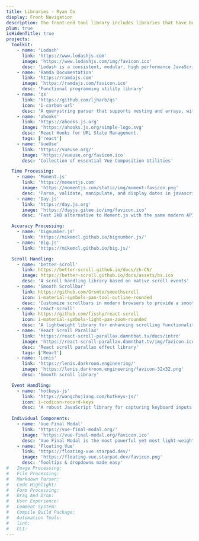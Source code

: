 ```yaml
---
title: Libraries - Ryan Co
display: Front Navigation
description: The front-end tool library includes libraries that have been used or encountered by individuals, categorized by category for easy searching.
plum: true
isHidenTitle: true
projects:
  Toolkit:
    - name: 'Lodash'
      link: 'https://www.lodashjs.com'
      image: 'https://www.lodashjs.com/img/favicon.ico'
      desc: 'Lodash is a consistent, modular, high performance JavaScript utility library.'
    - name: 'Ramda Documentation'
      link: 'https://ramdajs.com'
      image: 'https://ramdajs.com/favicon.ico'
      desc: 'Functional programming utility library'
    - name: 'qs'
      link: 'https://github.com/ljharb/qs'
      icon: 'i-carbon-url'
      desc: 'A querystring parser that supports nesting and arrays, with an API familiar to users of the node.js url module.'
    - name: 'ahooks'
      link: 'https://ahooks.js.org'
      image: 'https://ahooks.js.org/simple-logo.svg'
      desc: 'React Hooks for URL State Management.'
      tags: ['react']
    - name: 'VueUse'
      link: 'https://vueuse.org/'
      image: 'https://vueuse.org/favicon.ico'
      desc: 'Collection of essential Vue Composition Utilities'

  Time Processing:
    - name: 'Moment.js'
      link: 'https://momentjs.com'
      image: 'https://momentjs.com/static/img/moment-favicon.png'
      desc: 'Parse, validate, manipulate, and display dates in javascript.'
    - name: 'Day.js'
      link: 'https://day.js.org'
      image: 'https://dayjs.gitee.io/img/favicon.ico'
      desc: 'Fast 2kB alternative to Moment.js with the same modern API'

  Accuracy Processing:
    - name: 'bignumber.js'
      link: 'https://mikemcl.github.io/bignumber.js/'
    - name: 'Big.js'
      link: 'https://mikemcl.github.io/big.js/'

  Scroll Handling:
    - name: 'better-scroll'
      link: https://better-scroll.github.io/docs/zh-CN/
      image: https://better-scroll.github.io/docs/assets/bs.ico
      desc: 'A scroll handling library based on native scroll events'
    - name: 'Smooth Scrollbar'
      link: https://github.com/Grsmto/smoothscroll
      icon: i-material-symbols-pan-tool-outline-rounded
      desc: 'Customize scrollbars in modern browsers to provide a smooth scrolling experience.'
    - name: 'react-scroll'
      link: https://github.com/fisshy/react-scroll
      icon: i-material-symbols-light-pan-zoom-rounded
      desc: 'A lightweight library for enhancing scrolling functionality in React applications'
    - name: 'React Scroll Parallax'
      link: 'https://react-scroll-parallax.damnthat.tv/docs/intro'
      image: 'https://react-scroll-parallax.damnthat.tv/img/favicon.ico'
      desc: 'React scroll parallax effect library'
      tags: ['React']
    - name: 'Lenis'
      link: 'https://lenis.darkroom.engineering/'
      image: 'https://lenis.darkroom.engineering/favicon-32x32.png'
      desc: 'Smooth scroll library'

  Event Handling:
    - name: 'hotkeys-js'
      link: 'https://wangchujiang.com/hotkeys-js/'
      icon: i-codicon-record-keys
      desc: 'A robust JavaScript library for capturing keyboard inputs'
  
  Individual Components:
    - name: 'Vue Final Modal'
      link: 'https://vue-final-modal.org/'
      image: 'https://vue-final-modal.org/favicon.ico'
      desc: 'Vue Final Modal is the most powerful yet most light-weight modal library for Vue 3'
    - name: 'Floating Vue'
      link: 'https://floating-vue.starpad.dev/'
      image: 'https://floating-vue.starpad.dev/favicon.png'
      desc: 'Tooltips & dropdowns made easy'
#   Image Processing:
#   File Processing:
#   Markdown Parser:
#   Code Highlight:
#   Form Processing:
#   Drag And Drop:
#   User Experience:
#   Comment System:
#   Compile Build Package:
#   Automation Tools:
#   lint:
#   CLI:
---
```

<!-- @layout-full-width -->

<NavsTabs :description="frontmatter.description" />

<NavsList :projects="frontmatter.projects" />